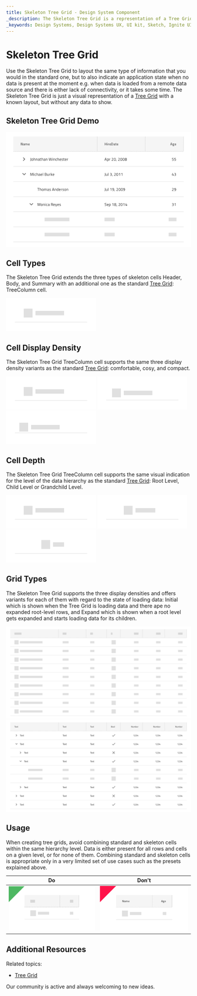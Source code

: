 ```yaml
---
title: Skeleton Tree Grid - Design System Component
_description: The Skeleton Tree Grid is a representation of a Tree Grid component that is shown while hierarchical data is being loaded in the background to provide content for its cells in a tabular fashion.
_keywords: Design Systems, Design Systems UX, UI kit, Sketch, Ignite UI for Angular, Sketch to Angular, Sketch to Angular, Angular, Angular Design System, Export code from Sketch, Design Kits for Angular, Sketch HTML, Sketch to HTML, Sketch UI kits
---
```


# Skeleton Tree Grid

Use the Skeleton Tree Grid to layout the same type of information that you would in the standard one, but to also indicate an application state when no data is present at the moment e.g. when data is loaded from a remote data source and there is either lack of connectivity, or it takes some time. The Skeleton Tree Grid is just a visual representation of a [Tree Grid](tree-grid.md) with a known layout, but without any data to show.

## Skeleton Tree Grid Demo

<img class="responsive-img" src="../images/tree_grid_skeleton_demo.png" srcset="../images/tree_grid_skeleton_demo@2x.png 2x" />

## Cell Types

The Skeleton Tree Grid extends the three types of skeleton cells Header, Body, and Summary with an additional one as the standard [Tree Grid](tree-grid.md): TreeColumn cell.

<img class="responsive-img" src="../images/tree_grid_skeleton_column_cell.png" srcset="../images/tree_grid_skeleton_column_cell@2x.png 2x" />

## Cell Display Density

The Skeleton Tree Grid TreeColumn cell supports the same three display density variants as the standard [Tree Grid](tree-grid.md): comfortable, cosy, and compact.

<img class="responsive-img" src="../images/tree_grid_skeleton_column_cell_comfortable.png" srcset="../images/tree_grid_skeleton_column_cell_comfortable@2x.png 2x" />
<img class="responsive-img" src="../images/tree_grid_skeleton_column_cell_cosy.png" srcset="../images/tree_grid_skeleton_column_cell_cosy@2x.png 2x" />
<img class="responsive-img" src="../images/tree_grid_skeleton_column_cell_compact.png" srcset="../images/tree_grid_skeleton_column_cell_compact@2x.png 2x" />

## Cell Depth

The Skeleton Tree Grid TreeColumn cell supports the same visual indication for the level of the data hierarchy as the standard [Tree Grid](tree-grid.md): Root Level, Child Level or Grandchild Level.

<img class="responsive-img" src="../images/tree_grid_skeleton_cell_body_root_level.png" srcset="../images/tree_grid_skeleton_cell_body_root_level@2x.png 2x" />
<img class="responsive-img" src="../images/tree_grid_skeleton_cell_body_child_level.png" srcset="../images/tree_grid_skeleton_cell_body_child_level@2x.png 2x" />
<img class="responsive-img" src="../images/tree_grid_skeleton_cell_body_grandchild_level.png" srcset="../images/tree_grid_skeleton_cell_body_grandchild_level@2x.png 2x" />

## Grid Types

The Skeleton Tree Grid supports the three display densities and offers variants for each of them with regard to the state of loading data: Initial which is shown when the Tree Grid is loading data and there аре no expanded root-level rows, and Expand which is shown when a root level gets expanded and starts loading data for its children.

<img class="responsive-img" src="../images/tree_grid_skeleton_initial.png" srcset="../images/tree_grid_skeleton_initial@2x.png 2x" />
<img class="responsive-img" src="../images/tree_grid_skeleton_expand.png" srcset="../images/tree_grid_skeleton_expand@2x.png 2x" />

## Usage

When creating tree grids, avoid combining standard and skeleton cells within the same hierarchy level. Data is either present for all rows and cells on a given level, or for none of them. Combining standard and skeleton cells is appropriate only in a very limited set of use cases such as the presets explained above.

| Do                                                                                                | Don't                                                                                                 |
| ------------------------------------------------------------------------------------------------- | ----------------------------------------------------------------------------------------------------- |
| <img class="responsive-img" src="../images/tree_grid_skeleton_do1.png" srcset="../images/tree_grid_skeleton_do1@2x.png 2x" /> | <img class="responsive-img" src="../images/tree_grid_skeleton_dont1.png" srcset="../images/tree_grid_skeleton_dont1@2x.png 2x" /> |

## Additional Resources

Related topics:

- [Tree Grid](tree-grid.md)
  <div class="divider--half"></div>

Our community is active and always welcoming to new ideas.
